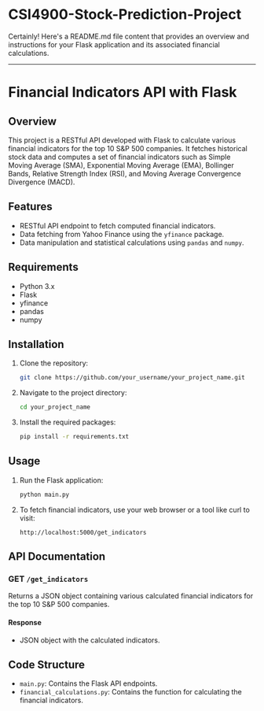 # CSI4900-Stock-Prediction-Project

Certainly! Here's a README.md file content that provides an overview and instructions for your Flask application and its associated financial calculations.

---

# Financial Indicators API with Flask

## Overview

This project is a RESTful API developed with Flask to calculate various financial indicators for the top 10 S&P 500 companies. It fetches historical stock data and computes a set of financial indicators such as Simple Moving Average (SMA), Exponential Moving Average (EMA), Bollinger Bands, Relative Strength Index (RSI), and Moving Average Convergence Divergence (MACD).

## Features

- RESTful API endpoint to fetch computed financial indicators.
- Data fetching from Yahoo Finance using the `yfinance` package.
- Data manipulation and statistical calculations using `pandas` and `numpy`.

## Requirements

- Python 3.x
- Flask
- yfinance
- pandas
- numpy

## Installation

1. Clone the repository:
    ```bash
    git clone https://github.com/your_username/your_project_name.git
    ```

2. Navigate to the project directory:
    ```bash
    cd your_project_name
    ```

3. Install the required packages:
    ```bash
    pip install -r requirements.txt
    ```

## Usage

1. Run the Flask application:
    ```bash
    python main.py
    ```

2. To fetch financial indicators, use your web browser or a tool like curl to visit:
    ```http
    http://localhost:5000/get_indicators
    ```

## API Documentation

### GET `/get_indicators`

Returns a JSON object containing various calculated financial indicators for the top 10 S&P 500 companies.

#### Response

- JSON object with the calculated indicators.

## Code Structure

- `main.py`: Contains the Flask API endpoints.
- `financial_calculations.py`: Contains the function for calculating the financial indicators.
